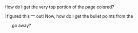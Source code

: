 <!-- # microbloggin
<workin through this>
I am working on this microblog page.
I am pretty excited about it.

Tonight (12/12) I am starting slow, blocking out the sections of the page. Putting in the the posting box and the submit button.

I am having fun with it. I will be able to change out all the pieces, when the time comes, to get it really profesh.

What I need to figure out now is how to move mb posts into a feed. Oh man!-->

How do I get the very top portion of the page colored?

I figured this ^^ out!
Now, how do I get the bullet points from the <ul> go away?
